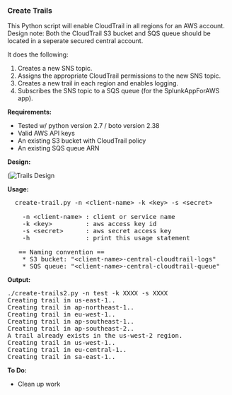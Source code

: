 ### Create Trails

This Python script will enable CloudTrail in all regions for an AWS account.  Design note: Both the CloudTrail S3 bucket and SQS queue should be located in a seperate secured central account.

It does the following:
<ol>
  <li> Creates a new SNS topic.
  <li> Assigns the appropriate CloudTrail permissions to the new SNS topic.
  <li> Creates a new trail in each region and enables logging.
  <li> Subscribes the SNS topic to a SQS queue (for the SplunkAppForAWS app).
</ol>

<b>Requirements:</b>
<ul>
 <li> Tested w/ python version 2.7 / boto version 2.38
 <li> Valid AWS API keys
 <li> An existing S3 bucket with CloudTrail policy
 <li> An existing SQS queue ARN
</ul>

<b>Design:</b>

(![Trails Design](https://s3-us-west-2.amazonaws.com/toddm92/public/diagrams/cloudtrail-design.jpg)

<b> Usage: </b>

<pre>
  create-trail.py -n &lt;client-name&gt; -k &lt;key&gt; -s &lt;secret&gt;

    -n &lt;client-name&gt; : client or service name
    -k &lt;key&gt;         : aws access key id
    -s &lt;secret&gt;      : aws secret access key
    -h               : print this usage statement

   == Naming convention ==
    * S3 bucket: "&lt;client-name&gt;-central-cloudtrail-logs"
    * SQS queue: "&lt;client-name&gt;-central-cloudtrail-queue"
</pre>

<b> Output: </b>

<pre>
./create-trails2.py -n test -k XXXX -s XXXX
Creating trail in us-east-1..
Creating trail in ap-northeast-1..
Creating trail in eu-west-1..
Creating trail in ap-southeast-1..
Creating trail in ap-southeast-2..
A trail already exists in the us-west-2 region.
Creating trail in us-west-1..
Creating trail in eu-central-1..
Creating trail in sa-east-1..
</pre>

<b> To Do: </b>
<ul>
  <li> Clean up work
</ul>
